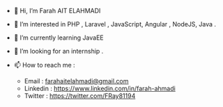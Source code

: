 - 👋 Hi, I’m Farah AIT ELAHMADI
- 👀 I’m interested in PHP , Laravel , JavaScript, Angular , NodeJS, Java .
- 🌱 I’m currently learning JavaEE 
- 💞️ I’m looking for an internship .
- 📫 How to reach me :

  * Email    : farahaitelahmadi@gmail.com
  * Linkedin : https://www.linkedin.com/in/farah-ahmadi
  * Twitter  : https://twitter.com/FRay81194

<!---
Ray0Emma/Ray0Emma is a ✨ special ✨ repository because its `README.md` (this file) appears on your GitHub profile.
You can click the Preview link to take a look at your changes.
--->
